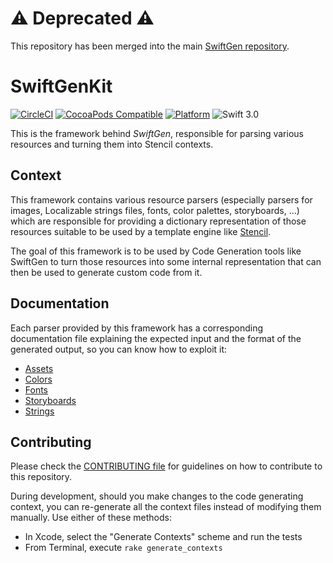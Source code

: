 # :warning: Deprecated :warning:

This repository has been merged into the main [SwiftGen repository](https://github.com/SwiftGen/SwiftGen/).

# SwiftGenKit

[![CircleCI](https://circleci.com/gh/SwiftGen/SwiftGenKit/tree/master.svg?style=svg)](https://circleci.com/gh/SwiftGen/SwiftGenKit/tree/master)
[![CocoaPods Compatible](https://img.shields.io/cocoapods/v/SwiftGenKit.svg)](https://img.shields.io/cocoapods/v/SwiftGenKit.svg)
[![Platform](https://img.shields.io/cocoapods/p/SwiftGenKit.svg?style=flat)](http://cocoadocs.org/docsets/SwiftGenKit)
![Swift 3.0](https://img.shields.io/badge/Swift-3.0-orange.svg)

This is the framework behind _SwiftGen_, responsible for parsing various resources and turning them into Stencil contexts.

## Context

This framework contains various resource parsers (especially parsers for images, Localizable strings files, fonts, color palettes, storyboards, …) which are responsible for providing a dictionary representation of those resources suitable to be used by a template engine like [Stencil](https://github.com/kylef/Stencil).

The goal of this framework is to be used by Code Generation tools like SwiftGen to turn those resources into some internal representation that can then be used to generate custom code from it.

## Documentation

Each parser provided by this framework has a corresponding documentation file explaining the expected input and the format of the generated output, so you can know how to exploit it:

* [Assets](Documentation/Assets.md)
* [Colors](Documentation/Colors.md)
* [Fonts](Documentation/Fonts.md)
* [Storyboards](Documentation/Storyboards.md)
* [Strings](Documentation/Strings.md) 

## Contributing

Please check the [CONTRIBUTING file](https://github.com/SwiftGen/SwiftGen/blob/master/CONTRIBUTING.md) for guidelines on how to contribute to this repository.

During development, should you make changes to the code generating context, you can re-generate all the context files instead of modifying them manually. Use either of these methods:
- In Xcode, select the "Generate Contexts" scheme and run the tests
- From Terminal, execute `rake generate_contexts`
